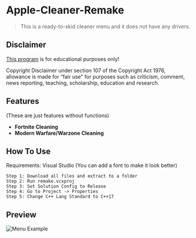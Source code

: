 # Apple-Cleaner-Remake
> This is a ready-to-skid cleaner menu and it does not have any drivers.

## Disclaimer
[This program](https://github.com/whytagged/Apple-Cleaner-Remake) is for educational purposes only!

Copyright Disclaimer under section 107 of the Copyright Act 1976, allowance is made for “fair use” for purposes such as criticism, comment, news reporting, teaching, scholarship, education and research.

## Features
(These are just features without functions)

- **Fortnite Cleaning**
- **Modern Warfare/Warzone Cleaning**

## How To Use
Requirements: Visual Studio (You can add a font to make it look better)
```
Step 1: Download all files and extract to a folder
Step 2: Run remake.vcxproj
Step 3: Set Solution Config to Release
Step 4: Go to Project -> Properties
Step 5: Change C++ Lang Standard to C++17
```

## Preview
![Menu Example](https://cdn.discordapp.com/attachments/1091497259880943706/1098408171778867200/image.png)

